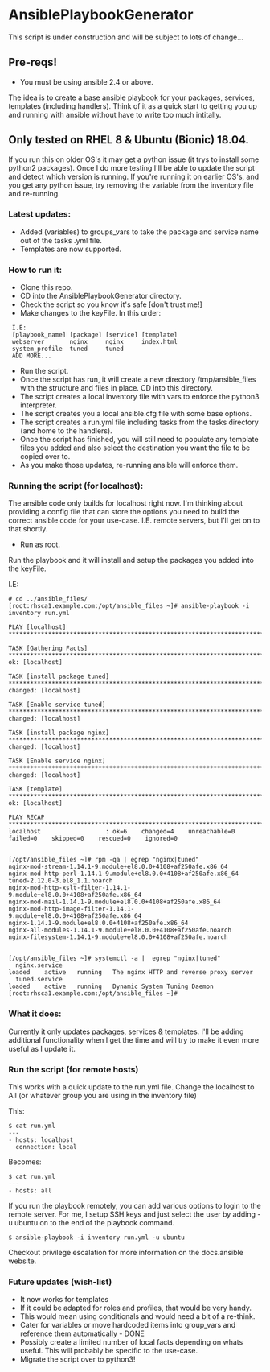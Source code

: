 # AnsiblePlaybookGenerator
This script is under construction and will be subject to lots of change...

## Pre-reqs!
 * You must be using ansible 2.4 or above.

The idea is to create a base ansible playbook for your packages, services, templates (including handlers). Think of it as a quick start to getting you up and running with ansible without have to write too much intitally.

## Only tested on RHEL 8 & Ubuntu (Bionic) 18.04.
If you run this on older OS's it may get a python issue (it trys to install some python2 packages). Once I do more testing I'll be able to update the script and detect which version is running. If you're running it on earlier OS's, and you get any python issue, try removing the variable from the inventory file and re-running.

### Latest updates:
 * Added (variables) to groups_vars to take the package and service name out of the tasks .yml file.
 * Templates are now supported.

### How to run it:
 * Clone this repo.
 * CD into the AnsiblePlaybookGenerator directory.
 * Check the script so you know it's safe [don't trust me!]
 * Make changes to the keyFile. In this order:
````
 I.E:
 [playbook_name] [package] [service] [template]
 webserver       nginx     nginx     index.html
 system_profile  tuned     tuned
 ADD MORE...
````
 * Run the script.
 * Once the script has run, it will create a new directory /tmp/ansible_files with the structure and files in place. CD into this directory.
 * The script creates a local inventory file with vars to enforce the python3 interpreter.
 * The script creates you a local ansible.cfg file with some base options.
 * The script creates a run.yml file including tasks from the tasks directory (and home to the handlers).
 * Once the script has finished, you will still need to populate any template files you added and also select the destination you want the file to be copied over to.
 * As you make those updates, re-running ansible will enforce them.
 
### Running the script (for localhost):
The ansible code only builds for localhost right now. I'm thinking about providing a config file that can store the options you need to build the correct ansible code for your use-case. I.E. remote servers, but I'll get on to that shortly.

 * Run as root.

Run the playbook and it will install and setup the packages you added into the keyFile.

I.E:
````
# cd ../ansible_files/
[root:rhsca1.example.com:/opt/ansible_files ~]# ansible-playbook -i inventory run.yml

PLAY [localhost] **********************************************************************************************************************

TASK [Gathering Facts] ****************************************************************************************************************
ok: [localhost]

TASK [install package tuned] **********************************************************************************************************
changed: [localhost]

TASK [Enable service tuned] ***********************************************************************************************************
changed: [localhost]

TASK [install package nginx] **********************************************************************************************************
changed: [localhost]

TASK [Enable service nginx] ***********************************************************************************************************
changed: [localhost]

TASK [template] ***********************************************************************************************************************
ok: [localhost]

PLAY RECAP ****************************************************************************************************************************
localhost                  : ok=6    changed=4    unreachable=0    failed=0    skipped=0    rescued=0    ignored=0


[/opt/ansible_files ~]# rpm -qa | egrep "nginx|tuned"
nginx-mod-stream-1.14.1-9.module+el8.0.0+4108+af250afe.x86_64
nginx-mod-http-perl-1.14.1-9.module+el8.0.0+4108+af250afe.x86_64
tuned-2.12.0-3.el8_1.1.noarch
nginx-mod-http-xslt-filter-1.14.1-9.module+el8.0.0+4108+af250afe.x86_64
nginx-mod-mail-1.14.1-9.module+el8.0.0+4108+af250afe.x86_64
nginx-mod-http-image-filter-1.14.1-9.module+el8.0.0+4108+af250afe.x86_64
nginx-1.14.1-9.module+el8.0.0+4108+af250afe.x86_64
nginx-all-modules-1.14.1-9.module+el8.0.0+4108+af250afe.noarch
nginx-filesystem-1.14.1-9.module+el8.0.0+4108+af250afe.noarch


[/opt/ansible_files ~]# systemctl -a |  egrep "nginx|tuned"
  nginx.service                                                                                                  loaded    active   running   The nginx HTTP and reverse proxy server
  tuned.service                                                                                                  loaded    active   running   Dynamic System Tuning Daemon
[root:rhsca1.example.com:/opt/ansible_files ~]#                                               
````

### What it does:
Currently it only updates packages, services & templates. I'll be adding additional functionality when I get the time and will try to make it even more useful as I update it.

### Run the script (for remote hosts)
This works with a quick update to the run.yml file. Change the localhost to All (or whatever group you are using in the inventory file)

This:
````
$ cat run.yml
---
- hosts: localhost
  connection: local
````
Becomes:
````
$ cat run.yml
---
- hosts: all

````

If you run the playbook remotely, you can add various options to login to the remote server. For me, I setup SSH keys and just select the user by adding -u ubuntu on to the end of the playbook command.

````
$ ansible-playbook -i inventory run.yml -u ubuntu
````

Checkout privilege escalation for more information on the docs.ansible website. 

### Future updates (wish-list)

 * It now works for templates
 * If it could be adapted for roles and profiles, that would be very handy.
  * This would mean using conditionals and would need a bit of a re-think.
 * Cater for variables or move hardcoded items into group_vars and reference them automatically - DONE
 * Possibly create a limited number of local facts depending on whats useful. This will probably be specific to the use-case.
 * Migrate the script over to python3!
